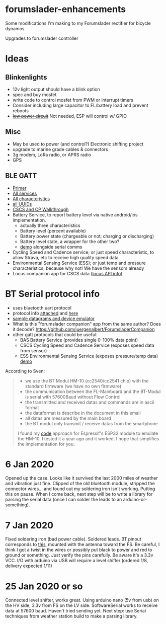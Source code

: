 # forumslader-enhancements
Some modifications I'm making to my Forumslader rectifier for bicycle dynamos

Upgrades to forumslader controller

# Ideas
## Blinkenlights
- 12v light output should have a blink option
- spec and buy mosfet
- write code to control mosfet from PWM or interrupt timers
- Consider including large capacitor to FL/battery load and prevent reboots
- ~~[low power circuit](https://www.falstad.com/circuit/circuitjs.html?cct=$+1+0.000005+0.08824969025845955+57+5+50%0AI+192+208+272+208+0+0.5+5%0AI+304+208+384+208+0+0.5+5%0Aw+272+208+304+208+0%0Ac+272+128+272+176+0+6.000000000000001e-7+1.9832537249707896%0Ad+400+80+336+80+2+default%0A162+416+256+416+304+2+default-led+1+0+0+0.01%0Ar+416+208+416+256+0+2200%0Ar+336+80+288+80+0+1000%0Ar+368+112+320+112+0+1000%0AR+80+96+80+64+0+0+40+6+0+0+0.5%0Ag+80+288+80+304+0%0Af+128+256+192+256+32+1.5+0.02%0Aw+192+208+192+240+0%0Aw+192+272+192+288+0%0Aw+80+288+192+288+0%0Aw+80+208+80+288+0%0A209+80+160+80+208+0+0.00009999999999999999+6+1%0Aw+80+96+80+160+0%0Ar+192+112+192+160+0+1000%0Aw+80+96+192+96+0%0Aw+192+160+192+208+0%0Aw+192+112+192+96+0%0Aw+272+176+272+208+0%0Aw+288+80+272+80+0%0Aw+272+80+272+128+0%0Aw+400+80+400+112+0%0Aw+368+112+400+112+0%0Aw+400+112+400+208+0%0Aw+384+208+400+208+0%0Aw+400+208+416+208+0%0Aw+416+304+192+304+0%0Aw+192+288+192+304+0%0Aw+128+112+128+256+0%0Aw+272+128+320+112+0%0Aw+272+128+128+112+0%0Ao+5+2+0+4099+2.5+0.0015625+0+2+5+3%0Ao+3+4+0+4099+5+0.05+1+2+3+3%0A)~~ Not needed, ESP will control w/ GPIO

## Misc
- May be used to power (and control?) Electronic shifting project
- upgrade to marine grade cables & connectors
- 3g modem, LoRa radio, or APRS radio
- GPS

## BLE GATT
- [Primer](https://www.oreilly.com/library/view/getting-started-with/9781491900550/ch04.html)
- [All services](https://www.bluetooth.com/specifications/gatt/services/)
- [All characteristics](https://www.bluetooth.com/specifications/gatt/characteristics/)
- [all UUIDs](https://gist.github.com/sam016/4abe921b5a9ee27f67b3686910293026)
- [CSCS and CP Walkthrough](https://www.bluetooth.com/blog/part-2-the-wheels-on-the-bike-are-bluetooth-smart-bluetooth-smart-bluetooth-smart/)
- Battery Service, to report battery level via native android/ios implementation.
  - actually three characteristics
  - Battery level (percent available)
  - Battery power state (chargeable or not; charging or discharging)
  - Battery level state, a wrapper for the other two?
  - [demo](https://circuitdigest.com/microcontroller-projects/esp32-ble-server-how-to-use-gatt-services-for-battery-level-indication) alongside serial comms
- Cycling Speed and Cadence service; or just speed characteristic, to allow Strava, etc to receive high quality speed data
- Environmental Sensing Service (ESS); or just temp and pressure characteristics; because why not! We have the sensors already
- Locus companion app for CSCS data ([locus API info](https://github.com/asamm/locus-api/wiki/First-steps))

# BT Serial protocol info
- uses bluetooth uart protocol
- protocol info [attached](FLV5_Protocol_En.md) and [here](http://www.forumslader.de/fileadmin/user_upload/Individuelle%20Geraete/jensd/Download/FL-Ahead/4-fach/Manuals/Datensaetze-BT-Modul.pdf)
- [sample datagrams and device emulator](https://github.com/juergenalbert/ForumsladerSimulator/blob/master/app/src/main/java/de/example/forumsladersimulator/gattserver/GattServerActivity.java)
- What is this "forumslader companion" app from the same author? Does it decode? https://github.com/juergenalbert/ForumsladerCompanion
- other gatt protocols that could be useful:
  - BAS	Battery Service (provides single 0-100% data point)
  - CSCS	Cycling Speed and Cadence Service (exposes speed data from sensor)
  - ESS	Environmental Sensing Service (exposes pressure/temp data) [demo](https://www.hackster.io/ManniAT/esp32-ble-environmental-gatt-server-14cceb)

According to Sven:
> - we use the BT Modul HM-10 (cc2540/cc2541 chip) with the standard firmware (we have no own firmware)
> - the communication between the FL-Mainboard and the BT-Modul is serial with 57600Baud without Flow Control
> - the transmitted and received datas and commands are in ascii format
> - the dataformat is describe in the document in this email
> - all datas are messured by the main board
> - the BT modul only transmit / receive datas from the smartphone
> 
> I found my [code](Forumslader_ESP32_BLE_UART.ino) approach for Espressif's ESP32 module to emulate the HM-10. I tested it a year ago and it worked. I hope that simplifies the implementation for you.

# 6 Jan 2020
Opened up the case. Looks like it survived the last 2000 miles of weather and vibration just fine. Clipped of the old bluetooth module, stripped the connector wires... and found out my soldering iron isn't working. Putting this on pause. When I come back, next step will be to write a library for parsing the serial data (once I can solder the leads to an arduino-or-something).

# 7 Jan 2020
Fixed soldering iron (bad power cable). Soldered leads. BT pinout corresponds to [this](https://components101.com/sites/default/files/component_pin/HM10-Pinout.png), mounted with the antenna toward the FS. Be careful, I think I got a twist in the wires or possibly put black to power and red to ground or something. Just verify the pins carefully. Be aware it's a 3.3v VCC. I/O with arduino via USB will require a level shifter (ordered 1/8, delivery expected 1/11)

# 25 Jan 2020 or so
Connected level shifter, works great. Using arduino nano (5v from usb) on the HV side, 3.3v from FS on the LV side. SoftwareSerial works to receive data at 57600 baud. Haven't tried sending yet. Next step: use Serial techniques from weather station build to make a parsing library.
